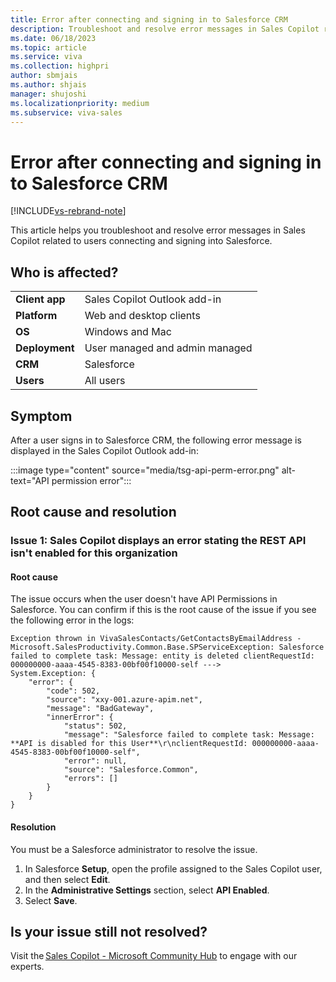 ```yaml
---
title: Error after connecting and signing in to Salesforce CRM
description: Troubleshoot and resolve error messages in Sales Copilot related to error message after connecting and signing in to Salesforce CRM.
ms.date: 06/18/2023
ms.topic: article
ms.service: viva
ms.collection: highpri
author: sbmjais
ms.author: shjais
manager: shujoshi
ms.localizationpriority: medium
ms.subservice: viva-sales
---
```


# Error after connecting and signing in to Salesforce CRM

[!INCLUDE[vs-rebrand-note](../includes/vs-rebrand-note.md)]

This article helps you troubleshoot and resolve error messages in Sales Copilot related to users connecting and signing into Salesforce. 

## Who is affected?

|  |  |
|---------|---------|
|**Client app**     |  Sales Copilot Outlook add-in        |
|**Platform**     | Web and desktop clients         |
|**OS**     | Windows and Mac         |
|**Deployment**     | User managed and admin managed       |
|**CRM**     | Salesforce      |
|**Users**     | All users |

## Symptom

After a user signs in to Salesforce CRM, the following error message is displayed in the Sales Copilot Outlook add-in:

:::image type="content" source="media/tsg-api-perm-error.png" alt-text="API permission error":::

## Root cause and resolution

### Issue 1: Sales Copilot displays an error stating the REST API isn't enabled for this organization 

#### Root cause

The issue occurs when the user doesn't have API Permissions in Salesforce. You can confirm if this is the root cause of the issue if you see the following error in the logs:

```
Exception thrown in VivaSalesContacts/GetContactsByEmailAddress - 
Microsoft.SalesProductivity.Common.Base.SPServiceException: Salesforce failed to complete task: Message: entity is deleted clientRequestId: 000000000-aaaa-4545-8383-00bf00f10000-self ---> 
System.Exception: { 
    "error": { 
        "code": 502, 
        "source": "xxy-001.azure-apim.net", 
        "message": "BadGateway", 
        "innerError": { 
            "status": 502, 
            "message": "Salesforce failed to complete task: Message: **API is disabled for this User**\r\nclientRequestId: 000000000-aaaa-4545-8383-00bf00f10000-self", 
            "error": null, 
            "source": "Salesforce.Common", 
            "errors": [] 
        } 
    } 
} 
```

#### Resolution

You must be a Salesforce administrator to resolve the issue.

1. In Salesforce **Setup**, open the profile assigned to the Sales Copilot user, and then select **Edit**.
2. In the **Administrative Settings** section, select **API Enabled**. 
3. Select **Save**.

## Is your issue still not resolved?

Visit the [Sales Copilot - Microsoft Community Hub](https://techcommunity.microsoft.com/t5/viva-sales/bd-p/VivaSales) to engage with our experts.
